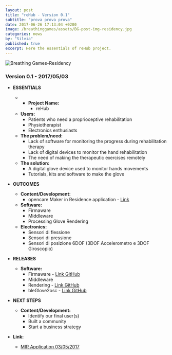 ```yaml
---
layout: post
title: "reHub - Version 0.1"
subtitle: "prova prova prova"
date: 2017-06-26 17:13:04 +0200
image: /breathinggames/assets/BG-post-img-residency.jpg
categories: news
by: "Silvia"
published: true
excerpt: Here the essentials of reHub project.
---
```


<img src="https://opencarecc.github.io/breathinggames/assets/BG-post-img-residency.jpg" alt="Breathing Games-Residency">

### Version 0.1 - 2017/05/03

* <b>ESSENTIALS</b>
	* * <b>Project Name:</b>
		* reHub
	* <b>Users:</b>
		* Patients who need a proprioceptive rehabilitation
		* Physiotherapist
		* Electronics enthusiasts
	* <b>The problem/need:</b>
		* Lack of software for monitoring the progress during rehabilitation therapy
		* Lack of digital devices to monitor the hand rehabilitation
		* The need of making the therapeutic exercises remotely
	* <b>The solution:</b>
		* A digital glove device used to monitor hands movements
		* Tutorials, kits and software to make the glove

* <b>OUTCOMES</b>
	* <b>Content/Development:</b>
		* opencare Maker in Residence application - [Link](https://edgeryders.eu/t/rehub-rehabilitation-glove/6600)
	* <b>Software:</b>
		* Firmaware
		* Middleware
		* Processing Glove Rendering
	* <b>Electronics:</b>
		* Sensori di flessione
		* Sensori di pressione
		* Sensori di posizione 6DOF (3DOF Accelerometro e 3DOF Giroscopio)

* <b>RELEASES</b>
	* <b>Software:</b>
		* Firmaware - [Link GitHub](https://github.com/reHubGlove/gloveFirmware32u4)
		* Middleware
		* Rendering - [Link GitHub](https://github.com/reHubGlove/processingGloveRendering)
		* bleGlove2osc - [Link GitHub](https://github.com/reHubGlove/bleGlove2osc)

* <b>NEXT STEPS</b>
	* <b>Content/Development:</b>
		* Identify our final user(s)
		* Built a community
		* Start a business strategy

* <b>Link:</b>
  * [MIR Application 03/05/2017](https://edgeryders.eu/t/rehub-rehabilitation-glove/6600)
